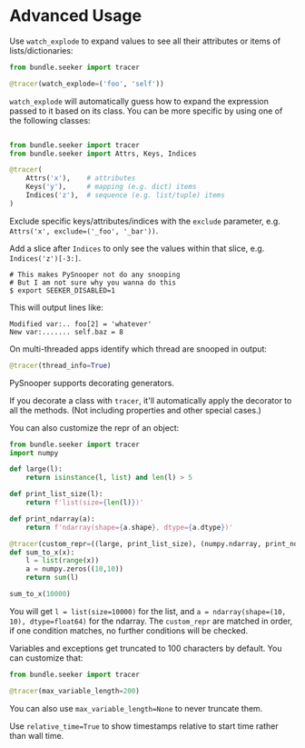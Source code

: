 # Advanced Usage #

Use `watch_explode` to expand values to see all their attributes or items of lists/dictionaries:

```python
from bundle.seeker import tracer

@tracer(watch_explode=('foo', 'self'))
```

`watch_explode` will automatically guess how to expand the expression passed to it based on its class. You can be more specific by using one of the following classes:

```python

from bundle.seeker import tracer
from bundle.seeker import Attrs, Keys, Indices

@tracer(
    Attrs('x'),    # attributes
    Keys('y'),     # mapping (e.g. dict) items
    Indices('z'),  # sequence (e.g. list/tuple) items
)
```

Exclude specific keys/attributes/indices with the `exclude` parameter, e.g. `Attrs('x', exclude=('_foo', '_bar'))`.

Add a slice after `Indices` to only see the values within that slice, e.g. `Indices('z')[-3:]`.

```console
# This makes PySnooper not do any snooping
# But I am not sure why you wanna do this 
$ export SEEKER_DISABLED=1 
```

This will output lines like:

```
Modified var:.. foo[2] = 'whatever'
New var:....... self.baz = 8
```

On multi-threaded apps identify which thread are snooped in output:

```python
@tracer(thread_info=True)
```

PySnooper supports decorating generators.

If you decorate a class with `tracer`, it'll automatically apply the decorator to all the methods. (Not including properties and other special cases.)

You can also customize the repr of an object:

```python
from bundle.seeker import tracer
import numpy

def large(l):
    return isinstance(l, list) and len(l) > 5

def print_list_size(l):
    return f'list(size={len(l)})'

def print_ndarray(a):
    return f'ndarray(shape={a.shape}, dtype={a.dtype})'

@tracer(custom_repr=((large, print_list_size), (numpy.ndarray, print_ndarray)))
def sum_to_x(x):
    l = list(range(x))
    a = numpy.zeros((10,10))
    return sum(l)

sum_to_x(10000)
```

You will get `l = list(size=10000)` for the list, and `a = ndarray(shape=(10, 10), dtype=float64)` for the ndarray.
The `custom_repr` are matched in order, if one condition matches, no further conditions will be checked.

Variables and exceptions get truncated to 100 characters by default. You
can customize that:

```python
from bundle.seeker import tracer

@tracer(max_variable_length=200)
```

You can also use `max_variable_length=None` to never truncate them.

Use `relative_time=True` to show timestamps relative to start time rather than
wall time.
